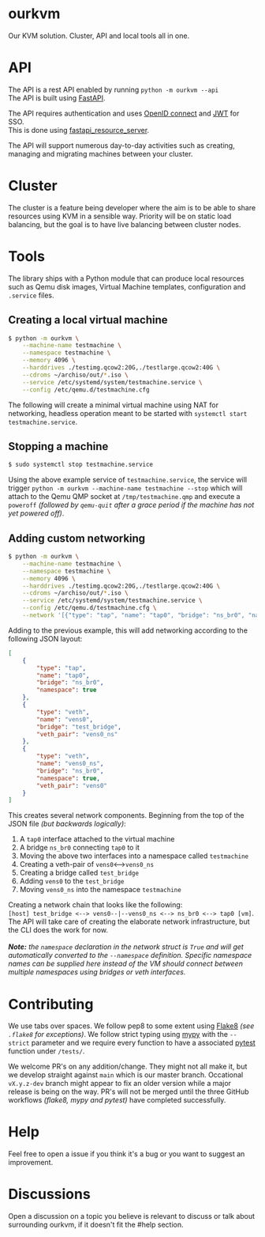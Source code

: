 # ourkvm
Our KVM solution. Cluster, API and local tools all in one.

# API

The API is a rest API enabled by running `python -m ourkvm --api`<br>
The API is built using [FastAPI](https://fastapi.tiangolo.com/).

The API requires authentication and uses [OpenID connect](https://openid.net/connect/) and [JWT](https://jwt.io/) for SSO.<br>
This is done using [fastapi_resource_server](https://github.com/livioribeiro/fastapi-resource-server).

The API will support numerous day-to-day activities such as creating, managing and migrating machines between your cluster.

# Cluster

The cluster is a feature being developer where the aim is to be able to share resources using KVM in a sensible way. Priority will be on static load balancing, but the goal is to have live balancing between cluster nodes.

# Tools

The library ships with a Python module that can produce local resources such as Qemu disk images, Virtual Machine templates, configuration and `.service` files.

## Creating a local virtual machine

```bash
$ python -m ourkvm \
    --machine-name testmachine \
    --namespace testmachine \
    --memory 4096 \
    --harddrives ./testimg.qcow2:20G,./testlarge.qcow2:40G \
    --cdroms ~/archiso/out/*.iso \
    --service /etc/systemd/system/testmachine.service \
    --config /etc/qemu.d/testmachine.cfg
```

The following will create a minimal virtual machine using NAT for networking, headless operation meant to be started with `systemctl start testmachine.service`.

## Stopping a machine

```bash
$ sudo systemctl stop testmachine.service
```
Using the above example service of `testmachine.service`, the service will trigger `python -m ourkvm --machine-name testmachine --stop` which will attach to the Qemu QMP socket at `/tmp/testmachine.qmp` and execute a `poweroff` *(followed by `qemu-quit` after a grace period if the machine has not yet powered off)*.

## Adding custom networking

```bash
$ python -m ourkvm \
    --machine-name testmachine \
    --namespace testmachine \
    --memory 4096 \
    --harddrives ./testimg.qcow2:20G,./testlarge.qcow2:40G \
    --cdroms ~/archiso/out/*.iso \
    --service /etc/systemd/system/testmachine.service \
    --config /etc/qemu.d/testmachine.cfg \
    --network '[{"type": "tap", "name": "tap0", "bridge": "ns_br0", "namespace": "testmachine"}, {"type": "veth", "name": "vens0", "bridge": "test_bridge", "veth_pair": "vens0_ns"}, {"type": "veth", "name": "vens0_ns", "bridge": "ns_br0", "namespace": "testmachine", "veth_pair": "vens0"}]'
```

Adding to the previous example, this will add networking according to the following JSON layout:

```json
[
    {
        "type": "tap",
        "name": "tap0",
        "bridge": "ns_br0",
        "namespace": true
    },
    {
        "type": "veth",
        "name": "vens0",
        "bridge": "test_bridge",
        "veth_pair": "vens0_ns"
    },
    {
        "type": "veth",
        "name": "vens0_ns",
        "bridge": "ns_br0",
        "namespace": true,
        "veth_pair": "vens0"
    }
]
```

This creates several network components. Beginning from the top of the JSON file *(but backwards logically)*:

 1. A `tap0` interface attached to the virtual machine
 2. A bridge `ns_br0` connecting `tap0` to it
 3. Moving the above two interfaces into a namespace called `testmachine`
 4. Creating a veth-pair of `vens0`<-->`vens0_ns`
 5. Creating a bridge called `test_bridge`
 6. Adding `vens0` to the `test_bridge`
 7. Moving `vens0_ns` into the namespace `testmachine`

Creating a network chain that looks like the following:<br>
`[host] test_bridge <--> vens0--|--vens0_ns <--> ns_br0 <--> tap0 [vm]`.<br>
The API will take care of creating the elaborate network infrastructure, but the CLI does the work for now.<br>
<br>
***Note:** the `namespace` declaration in the network struct is `True` and will get automatically converted to the `--namespace` definition. Specific namespace names can be supplied here instead of the VM should connect between multiple namespaces using bridges or veth interfaces.*

# Contributing

We use tabs over spaces. We follow pep8 to some extent using [Flake8](https://flake8.pycqa.org/en/latest/) *(see `.flake8` for exceptions)*. We follow strict typing using [mypy](http://mypy-lang.org/) with the `--strict` parameter and we require every function to have a associated [pytest](https://docs.pytest.org/) function under `/tests/`.

We welcome PR's on any addition/change. They might not all make it, but we develop straight against `main` which is our master branch. Occational `vX.y.z-dev` branch might appear to fix an older version while a major release is being on the way. PR's will not be merged until the three GitHub workflows *(flake8, mypy and pytest)* have completed successfully.

# Help

Feel free to open a issue if you think it's a bug or you want to suggest an improvement.

# Discussions

Open a discussion on a topic you believe is relevant to discuss or talk about surrounding ourkvm, if it doesn't fit the #help section.